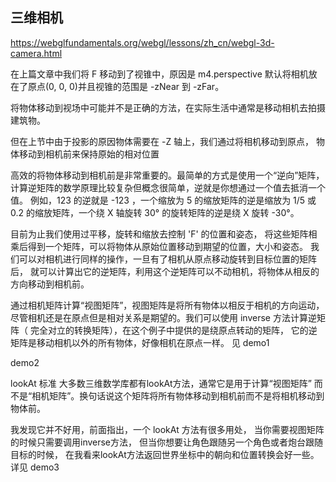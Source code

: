## 三维相机


https://webglfundamentals.org/webgl/lessons/zh_cn/webgl-3d-camera.html

在上篇文章中我们将 F 移动到了视锥中，原因是 m4.perspective 默认将相机放在了原点(0, 0, 0)并且视锥的范围是 -zNear 到 -zFar。

将物体移动到视场中可能并不是正确的方法，在实际生活中通常是移动相机去拍摄建筑物。

但在上节中由于投影的原因物体需要在 -Z 轴上，我们通过将相机移动到原点， 物体移动到相机前来保持原始的相对位置

高效的将物体移动到相机前是非常重要的。最简单的方式是使用一个“逆向”矩阵， 计算逆矩阵的数学原理比较复杂但概念很简单，逆就是你想通过一个值去抵消一个值。 例如，123 的逆就是 -123 ，一个缩放为 5 的缩放矩阵的逆是缩放为 1/5 或 0.2 的缩放矩阵，一个绕 X 轴旋转 30° 的旋转矩阵的逆是绕 X 旋转 -30°。

目前为止我们使用过平移，旋转和缩放去控制 'F' 的位置和姿态， 将这些矩阵相乘后得到一个矩阵，可以将物体从原始位置移动到期望的位置，大小和姿态。 我们可以对相机进行同样的操作，一旦有了相机从原点移动旋转到目标位置的矩阵后， 就可以计算出它的逆矩阵，利用这个逆矩阵可以不动相机，将物体从相反的方向移动到相机前。

通过相机矩阵计算“视图矩阵”，视图矩阵是将所有物体以相反于相机的方向运动， 尽管相机还是在原点但是相对关系是期望的。我们可以使用 inverse 方法计算逆矩阵（ 完全对立的转换矩阵），在这个例子中提供的是绕原点转动的矩阵， 它的逆矩阵是移动相机以外的所有物体，好像相机在原点一样。
 见 demo1

 demo2 

 lookAt 标准
大多数三维数学库都有lookAt方法，通常它是用于计算“视图矩阵” 而不是“相机矩阵”。换句话说这个矩阵将所有物体移动到相机前而不是将相机移动到物体前。

我发现它并不好用，前面指出，一个 lookAt 方法有很多用处， 当你需要视图矩阵的时候只需要调用inverse方法， 但当你想要让角色跟随另一个角色或者炮台跟随目标的时候， 在我看来lookAt方法返回世界坐标中的朝向和位置转换会好一些。
详见 demo3